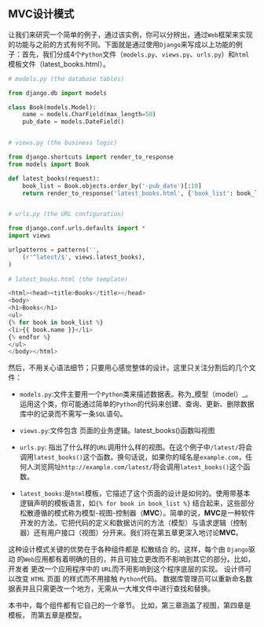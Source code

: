 ## MVC设计模式

让我们来研究一个简单的例子，通过该实例，你可以分辨出，通过`Web`框架来实现的功能与之前的方式有何不同。下面就是通过使用`Django`来写成以上功能的例子：首先，我们分成4个`Python`文件（`models.py`、`views.py`、`urls.py`）和`html`模板文件（latest_books.html）。
```python
# models.py (the database tables)

from django.db import models

class Book(models.Model):
    name = models.CharField(max_length=50)
    pub_date = models.DateField()


# views.py (the business logic)

from django.shortcuts import render_to_response
from models import Book

def latest_books(request):
    book_list = Book.objects.order_by('-pub_date')[:10]
    return render_to_response('latest_books.html', {'book_list': book_list})


# urls.py (the URL configuration)

from django.conf.urls.defaults import *
import views

urlpatterns = patterns('',
    (r'^latest/$', views.latest_books),
)
    
# latest_books.html (the template)

<html><head><title>Books</title></head>
<body>
<h1>Books</h1>
<ul>
{% for book in book_list %}
<li>{{ book.name }}</li>
{% endfor %}
</ul>
</body></html>

```
然后，不用关心语法细节；只要用心感觉整体的设计。这里只关注分割后的几个文件：
- `models.py`:文件主要用一个`Python`类来描述数据表。称为_模型（model）_。运用这个类，你可能通过简单的`Python`的代码来创建、查询、更新、删除数据库中的记录而不需写一条`SQL`语句。
+ `views.py`:文件包含 页面的业务逻辑。latest_books()函数叫视图
* `urls.py`: 指出了什么样的`URL`调用什么样的视图。在这个例子中`/latest/`将会调用`latest_books()`这个函数。换句话说，如果你的域名是`example.com`，任何人浏览网址`http://example.com/latest/`将会调用`latest_books()`这个函数。
- `latest_books`:是`html`模板，它描述了这个页面的设计是如何的。使用带基本逻辑声明的模板语言，如`{% for book in book_list %}`
结合起来，这些部分松散遵循的模式称为模型-视图-控制器（**MVC**）。简单的说，**MVC**是一种软件开发的方法，它把代码的定义和数据访问的方法（模型）与请求逻辑（控制器）还有用户接口（视图）分开来。我们将在第五章更深入地讨论**MVC**。

这种设计模式关键的优势在于各种组件都是 松散结合 的。这样，每个由 `Django`驱动 的`Web`应用都有着明确的目的，并且可独立更改而不影响到其它的部分。比如，开发者 更改一个应用程序中的 `URL`而不用影响到这个程序底层的实现。 设计师可以改变 `HTML` 页面 的样式而不用接触 `Python`代码。 数据库管理员可以重新命名数据表并且只需更改一个地方，无需从一大堆文件中进行查找和替换。

本书中，每个组件都有它自己的一个章节。 比如，第三章涵盖了视图，第四章是模板， 而第五章是模型。